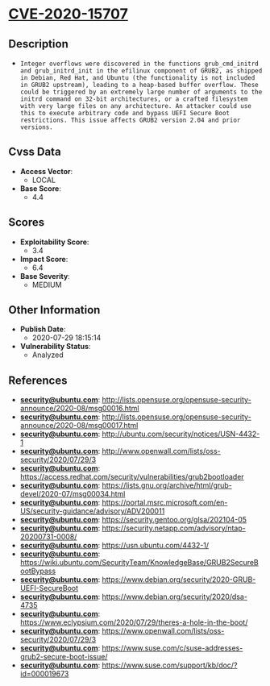 
# [CVE-2020-15707](https://cve.mitre.org/cgi-bin/cvename.cgi?name=CVE-2020-15707)

## Description

- `Integer overflows were discovered in the functions grub_cmd_initrd and grub_initrd_init in the efilinux component of GRUB2, as shipped in Debian, Red Hat, and Ubuntu (the functionality is not included in GRUB2 upstream), leading to a heap-based buffer overflow. These could be triggered by an extremely large number of arguments to the initrd command on 32-bit architectures, or a crafted filesystem with very large files on any architecture. An attacker could use this to execute arbitrary code and bypass UEFI Secure Boot restrictions. This issue affects GRUB2 version 2.04 and prior versions.`

## Cvss Data

- **Access Vector**:
  - LOCAL
- **Base Score**:
  - 4.4

## Scores

- **Exploitability Score**:
  - 3.4
- **Impact Score**:
  - 6.4
- **Base Severity**:
  - MEDIUM

## Other Information

- **Publish Date**:
  - 2020-07-29 18:15:14
- **Vulnerability Status**:
  - Analyzed

## References

- **security@ubuntu.com**: http://lists.opensuse.org/opensuse-security-announce/2020-08/msg00016.html
- **security@ubuntu.com**: http://lists.opensuse.org/opensuse-security-announce/2020-08/msg00017.html
- **security@ubuntu.com**: http://ubuntu.com/security/notices/USN-4432-1
- **security@ubuntu.com**: http://www.openwall.com/lists/oss-security/2020/07/29/3
- **security@ubuntu.com**: https://access.redhat.com/security/vulnerabilities/grub2bootloader
- **security@ubuntu.com**: https://lists.gnu.org/archive/html/grub-devel/2020-07/msg00034.html
- **security@ubuntu.com**: https://portal.msrc.microsoft.com/en-US/security-guidance/advisory/ADV200011
- **security@ubuntu.com**: https://security.gentoo.org/glsa/202104-05
- **security@ubuntu.com**: https://security.netapp.com/advisory/ntap-20200731-0008/
- **security@ubuntu.com**: https://usn.ubuntu.com/4432-1/
- **security@ubuntu.com**: https://wiki.ubuntu.com/SecurityTeam/KnowledgeBase/GRUB2SecureBootBypass
- **security@ubuntu.com**: https://www.debian.org/security/2020-GRUB-UEFI-SecureBoot
- **security@ubuntu.com**: https://www.debian.org/security/2020/dsa-4735
- **security@ubuntu.com**: https://www.eclypsium.com/2020/07/29/theres-a-hole-in-the-boot/
- **security@ubuntu.com**: https://www.openwall.com/lists/oss-security/2020/07/29/3
- **security@ubuntu.com**: https://www.suse.com/c/suse-addresses-grub2-secure-boot-issue/
- **security@ubuntu.com**: https://www.suse.com/support/kb/doc/?id=000019673
